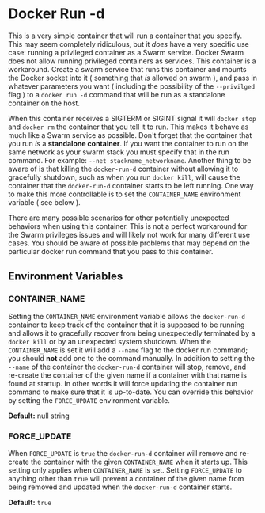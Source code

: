 # Docker Run -d

This is a very simple container that will run a container that you specify. This may seem completely ridiculous, but it *does* have a very specific use case: running a privileged container as a Swarm service. Docker Swarm does not allow running privileged containers as services. This container is a workaround. Create a swarm service that runs this container and mounts the Docker socket into it ( something that *is* allowed on swarm ), and pass in whatever parameters you want ( including the possibility of the `--privilged` flag ) to a `docker run -d` command that will be run as a standalone container on the host.

When this container receives a SIGTERM or SIGINT signal it will `docker stop` and `docker rm` the container that you tell it to run. This makes it behave as much like a Swarm service as possible. Don't forget that the container that you run *is* a **standalone container**. If you want the container to run on the same network as your swarm stack you must specify that in the run command. For example: `--net stackname_networkname`. Another thing to be aware of is that killing the `docker-run-d` container without allowing it to gracefully shutdown, such as when you run `docker kill`, will cause the container that the `docker-run-d` container starts to be left running. One way to make this more controllable is to set the `CONTAINER_NAME` environment variable ( see below ).

There are many possible scenarios for other potentially unexpected behaviors when using this container. This is not a perfect workaround for the Swarm privileges issues and will likely not work for many different use cases. You should be aware of possible problems that may depend on the particular docker run command that you pass to this container.

## Environment Variables

### CONTAINER_NAME

Setting the `CONTAINER_NAME` environment variable allows the `docker-run-d` container to keep track of the container that it is supposed to be running and allows it to gracefully recover from being unexpectedly terminated by a `docker kill` or by an unexpected system shutdown. When the `CONTAINER_NAME` is set it will add a `--name` flag to the docker run command; you should **not** add one to the command manually. In addition to setting the `--name` of the container the `docker-run-d` container will stop, remove, and re-create the container of the given name if a container with that name is found at startup. In other words it will force updating the container run command to make sure that it is up-to-date. You can override this behavior by setting the `FORCE_UPDATE` environment variable.

**Default:** null string

### FORCE_UPDATE

When `FORCE_UPDATE` is `true` the `docker-run-d` container will remove and re-create the container with the given `CONTAINER_NAME` when it starts up. This setting only applies when `CONTAINER_NAME` is set. Setting `FORCE_UPDATE` to anything other than `true` will prevent a container of the given name from being removed and updated when the `docker-run-d` container starts.

**Default:** `true`
